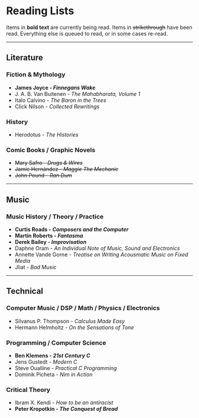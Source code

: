 # Reading Lists

Items in **bold text** are currently being read.
Items in <del>strikethrough</del> have been read.
Everything else is queued to read, or in some cases re-read.

<hr>

## Literature

### Fiction & Mythology

- **James Joyce - _Finnegans Wake_**
- J. A. B. Van Buitenen - _The Mahabharata, Volume 1_
- Italo Calvino - _The Baron in the Trees_
- Click Nilson - _Collected Rewritings_

### History

- Herodotus - _The Histories_

### Comic Books / Graphic Novels

- <del>Mary Safro - _Drugs & Wires_</del>
- <del>Jamie Hernández - _Maggie The Mechanic_</del>
- <del>John Pound - _Ran Dum_</del>

<hr>

## Music

### Music History / Theory / Practice

- **Curtis Roads - _Composers and the Computer_**
- **Martin Roberts - _Fantasma_**
- **Derek Bailey - _Improvisation_**
- Daphne Oram - _An Individual Note of Music, Sound and Electronics_
- Annette Vande Gorne - _Treatise on Writing Acousmatic Music on Fixed Media_
- Jliat - _Bad Music_

<hr>

## Technical

### Computer Music / DSP / Math / Physics / Electronics

- Silvanus P. Thompson - _Calculus Made Easy_
- Hermann Helmholtz - _On the Sensations of Tone_

### Programming / Computer Science

- **Ben Klemens - _21st Century C_**
- Jens Gustedt - _Modern C_
- Steve Oualline - _Practical C Programming_
- Dominik Picheta - _Nim in Action_

### Critical Theory

- Ibram X. Kendi - _How to be an antiracist_
- **Peter Kropotkin - _The Conquest of Bread_**


